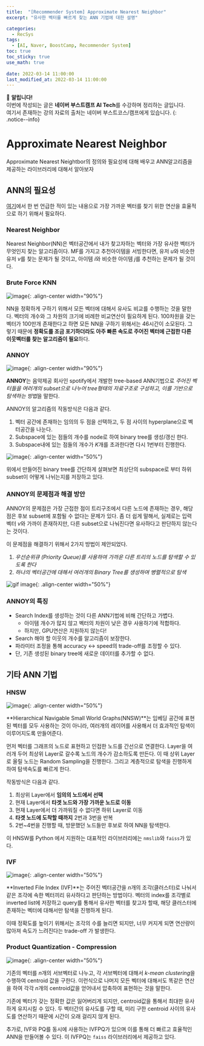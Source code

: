 ```yaml
---
title:  "[Recommender System] Approximate Nearest Neighbor"
excerpt: "유사한 벡터를 빠르게 찾는 ANN 기법에 대한 설명"

categories:
  - RecSys
tags:
  - [AI, Naver, BoostCamp, Recommender System]
toc: true
toc_sticky: true
use_math: true
 
date: 2022-03-14 11:00:00
last_modified_at: 2022-03-14 11:00:00
---
```

📌 **알립니다!**<br>
이번에 작성되는 글은 **네이버 부스트캠프 AI Tech**를 수강하며 정리하는 글입니다.<br>
여기서 존재하는 강의 자료의 출처는 네이버 부스트코스/캠프에게 있습니다.
{: .notice--info}

# Approximate Nearest Neighbor

Approximate Nearest Neightbor의 정의와 필요성에 대해 배우고 ANN알고리즘을 제공하는 라이브러리에 대해서 알아보자

## ANN의 필요성

[여기](http://localhost:4000/recsys/boostcamp-recsys-knncf/#knn-cf%EC%9D%98-%EC%95%84%EC%9D%B4%EB%94%94%EC%96%B4)에서 한 번 언급한 적이 있는 내용으로 가장 가까운 벡터를 찾기 위한 연산을 효율적으로 하기 위해서 필요하다.

### Nearest Neighbor

Nearest Neighbor(NN)은 벡터공간에서 내가 찾고자하는 벡터와 가장 유사한 벡터가 무엇인지 찾는 알고리즘이다. MF를 가지고 추천아이템을 서빙한다면, 유저 $u$와 비슷한 유저 $v$를 찾는 문제가 될 것이고, 아이템 $i$와 비슷한 아이템 $j$를 추천하는 문제가 될 것이다.

### Brute Force KNN

![image](https://user-images.githubusercontent.com/91870042/158064994-683b7bb2-92a2-4a35-bd38-2c08b8043d2f.png){: .align-center width="90%"}

NN을 정확하게 구하기 위해서 모든 벡터에 대해서 유사도 비교를 수행하는 것을 말한다. 벡터의 개수와 그 차원의 크기에 비례한 비교연산이 필요하게 된다. 100차원을 갖는 벡터가 100만개 존재한다고 하면 모든 NN을 구하기 위해서는 46시간이 소모된다. 그렇기 때문에 **정확도를 조금 포기하더라도 아주 빠른 속도로 주어진 벡터에 근접한 다른 이웃벡터를 찾는 알고리즘이 필요**하다.

### ANNOY

![image](https://user-images.githubusercontent.com/91870042/158065078-8f3e49c0-b523-4fc6-bbb9-19cad3a8b137.png){: .align-center width="90%"}

**ANNOY**는 음악제공 회사인 spotify에서 개발한 tree-based ANN기법으로 *주어진 벡터들을 여러개의 subset으로 나누어 tree형태의 자료구조로 구성하고, 이를 기반으로 탐색하는 방법*을 말한다.

ANNOY의 알고리즘의 작동방식은 다음과 같다.

1. 벡터 공간에 존재하는 임의의 두 점을 선택하고, 두 점 사이의 hyperplane으로 벡터공간을 나눈다.
2. Subspace에 있는 점들의 개수를 node로 하여 binary tree를 생성/갱신 한다.
3. Subspace내에 있는 점들의 개수가 $K$개를 초과한다면 다시 1번부터 진행한다.

![image](https://user-images.githubusercontent.com/91870042/158065215-b3a6d326-0d74-4518-a346-afe67ff02958.png){: .align-center width="50%"}

위에서 만들어진 binary tree를 간단하게 살펴보면 최상단의 subspace로 부터 하위 subset이 어떻게 나뉘는지를 저장하고 있다.

### ANNOY의 문제점과 해결 방안

ANNOY의 문제점은 가장 근접한 점이 트리구조에서 다른 노드에 존재하는 경우, 해당 점은 후보 subset에 포함될 수 없다는 문제가 있다. 좀 더 쉽게 말해서, 실제로는 입력 벡터 $v$와 가까이 존재하지만, 다른 subset으로 나눠진다면 유사하다고 판단하지 않는다는 것이다.

이 문제점을 해결하기 위해서 2가지 방법이 제안되었다.

1. *우선순위큐 (Priority Queue)를 사용하여 가까운 다른 트리의 노드를 탐색할 수 있도록 한다*
2. *하나의 벡터공간에 대해서 여러개의 Binary Tree를 생성하여 병렬적으로 탐색*

![gif image](https://erikbern.com/assets/2015/09/animated.gif){: .align-center width="50%"}

### ANNOY의 특징

- Search Index를 생성하는 것이 다른 ANN기법에 비해 간단하고 가볍다.
    - 아이템 개수가 많지 않고 벡터의 차원이 낮은 경우 사용하기에 적합하다.
    - 하지만, GPU연산은 지원하지 않는다!
- Search 해야 할 이웃의 개수를 알고리즘이 보장한다.
- 파라미터 조정을 통해 accuracy ↔ speed의 trade-off를 조정할 수 있다.
- 단, 기존 생성된 binary tree에 새로운 데이터를 추가할 수 없다.

## 기타 ANN 기법

### HNSW

![image](https://user-images.githubusercontent.com/91870042/158065736-4b0290f2-e3fa-4204-9a34-b447fa1e4579.png){: .align-center width="50%"}

**Hierarchical Navigable Small World Graphs(NNSW)**는 임베딩 공간에 표현된 벡터를 모두 사용하는 것이 아니라, 여러개의 레이어를 사용해서 더 효과적인 탐색이 이루어지도록 만들어준다.

먼저 벡터를 그래프의 노드로 표현하고 인접한 노드를 간선으로 연결한다. Layer을 여러개 두어 최상위 Layer로 갈수록 노드의 개수가 감소하도록 만든다. 이 때 상위 Layer로 올릴 노드는 Random Sampling을 진행한다. 그리고 계층적으로 탐색을 진행하게 하여 탐색속도를 빠르게 한다.

작동방식은 다음과 같다.

1. 최상위 Layer에서 **임의의 노드에서 선택**
2. 현재 Layer에서 **타겟 노드와 가장 가까운 노드로 이동**
3. 현재 Layer에서 더 가까워질 수 없다면 하위 Layer로 이동
4. **타겟 노드에 도착할 때까지** 2번과 3번을 반복
5. 2번~4번을 진행할 때, 방문했던 노드들만 후보로 하여 NN을 탐색한다.

이 HNSW를 Python 에서 지원하는 대표적인 라이브러리에는 `nmslib`와 `faiss`가 있다.

### IVF

![image](https://user-images.githubusercontent.com/91870042/158065922-94f92c53-6e37-482e-a117-cbd758181861.png){: .align-center width="50%"}

**Inverted File Index (IVF)**는 주어진 벡터공간을 $n$개의 조각(클러스터)로 나눠서 같은 조각에 속한 벡터끼리 유사하다고 판단하는 방법이다. 벡터의 index를 조각별로 inverted list에 저장하고 query를 통해서 유사한 벡터를 찾고자 할때, 해당 클러스터에 존재하는 벡터에 대해서만 탐색을 진행하게 된다.

이때 정확도를 높이기 위해서는 조각의 수를 늘리면 되지만, 너무 커지게 되면 연산량이 많아져 속도가 느려진다는 trade-off 가 발생한다.

### Product Quantization - Compression

![image](https://user-images.githubusercontent.com/91870042/158065961-52805f7b-7af9-40f6-b515-eed81d29c1b8.png){: .align-center width="50%"}

기존의 벡터를 $n$개의 서브벡터로 나누고, 각 서브벡터에 대해서 *k-mean clustering*을 수행하여 centroid 값을 구한다. 이런식으로 나머지 모든 벡터에 대해서도 똑같은 연산을 하여 각각 $n$개의 centroid값을 얻어내서 압축하여 표현하는 것을 말한다.

기존에 벡터가 갖는 정확한 값은 잃어버리게 되지만, centroid값을 통해서 최대한 유사하게 유지시킬 수 있다. 두 벡터간의 유사도를 구할 때, 미리 구한 centroid 사이의 유사도를 연산하기 때문에 시간이 오래 걸리지 않게 된다.

추가로, IVF와 PQ를 동시에 사용하는 IVFPQ가 있으며 이를 통해 더 빠르고 효율적인 ANN을 만들어볼 수 있다. 이 IVFPQ는 `faiss` 라이브러리에서 제공하고 있다.